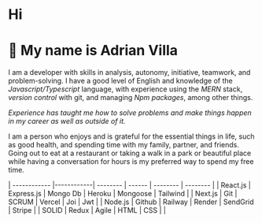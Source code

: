 # Hi
# 👋 My name is Adrian Villa

I am a developer with skills in analysis, autonomy, initiative, teamwork, and problem-solving. I have a good level of English and knowledge of the *Javascript/Typescript* language, with experience using the *MERN* stack, *version control* with git, and managing *Npm packages*, among other things.

*Experience has taught me how to solve problems and make things happen in my career as well as outside of it.*

I am a person who enjoys and is grateful for the essential things in life, such as good health, and spending time with my family, partner, and friends. Going out to eat at a restaurant or taking a walk in a park or beautiful place while having a conversation for hours is my preferred way to spend my free time.


| ------------ |------------| -------- | ------ | -------- | -------- |
| React.js     | Express.js | Mongo Db | Heroku | Mongoose | Tailwind |
| Next.js      | Git        | SCRUM    | Vercel | Joi      | Jwt      |
| Node.js      | Github     | Railway  | Render | SendGrid | Stripe   |
| SOLID        | Redux      | Agile    | HTML   | CSS      |          |
